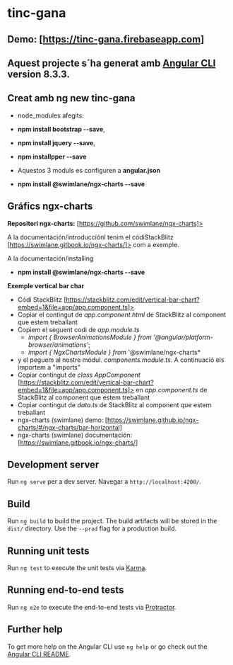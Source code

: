 # tinc-gana
## Demo: [https://tinc-gana.firebaseapp.com]

## Aquest projecte s´ha generat amb [Angular CLI](https://github.com/angular/angular-cli) version 8.3.3.

## Creat amb **ng new tinc-gana**
- node_modules afegits:  
 - **npm install bootstrap --save**, 
 - **npm install jquery --save**, 
 - **npm installpper --save** 
 - Aquestos 3 moduls es  configuren a **angular.json**

 - **npm install @swimlane/ngx-charts --save** 

 ## Gráfics ngx-charts

**Repositori ngx-charts:** [https://github.com/swimlane/ngx-charts]>

A la documentación/introducciónI tenim el códiStackBlitz [https://swimlane.gitbook.io/ngx-charts/]> com a exemple.

A la documentación/installing

- **npm install @swimlane/ngx-charts --save**

**Exemple vertical bar char**
- Códi StackBlitz [https://stackblitz.com/edit/vertical-bar-chart?embed=1&file=app/app.component.ts]>
- Copiar el contingut de *app.component.html* de StackBlitz al component que estem treballant
- Copiem el seguent codi de *app.module.ts* 
    - *import { BrowserAnimationsModule } from '@angular/platform-browser/animations'*;
    - *import { NgxChartsModule } fro*m '@swimlane/ngx-charts*
- y el peguem al nostre módul. *components.module.ts*. A continuació els importem a "imports" 
- Copiar contingut de *class AppComponent* [https://stackblitz.com/edit/vertical-bar-chart?embed=1&file=app/app.component.ts]> en *app.component.ts* de StackBlitz al component que estem treballant
- Copiar contingut de *data.ts* de StackBlitz al component que estem treballant
- ngx-charts (swimlane) demo: [https://swimlane.github.io/ngx-charts/#/ngx-charts/bar-horizontal]
- ngx-charts (swimlane) documentación: [https://swimlane.gitbook.io/ngx-charts/]


## Development server

Run `ng serve` per a dev server. Navegar a `http://localhost:4200/`. 

## Build

Run `ng build` to build the project. The build artifacts will be stored in the `dist/` directory. Use the `--prod` flag for a production build.

## Running unit tests

Run `ng test` to execute the unit tests via [Karma](https://karma-runner.github.io).

## Running end-to-end tests

Run `ng e2e` to execute the end-to-end tests via [Protractor](http://www.protractortest.org/).

## Further help

To get more help on the Angular CLI use `ng help` or go check out the [Angular CLI README](https://github.com/angular/angular-cli/blob/master/README.md).
